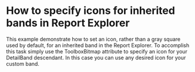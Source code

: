 # How to specify icons for inherited bands in Report Explorer


<p>This example demonstrate how to set an icon, rather than a gray square used by default, for an inherited band in the Report Explorer. To accomplish this task simply use the ToolboxBitmap attribute to specify an icon for your DetailBand descendant. In this case you can use any desired icon for your custom band.</p>

<br/>



